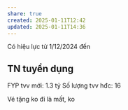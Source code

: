 ```yaml
---
share: true
created: 2025-01-11T12:42
updated: 2025-01-11T14:36
---
```

Có hiệu lực từ 1/12/2024 đến 
## TN tuyển dụng
FYP tvv mới: 1.3 tỷ 
Số lượng tvv hđc: 16

Vé tặng ko đi là mất, ko 
